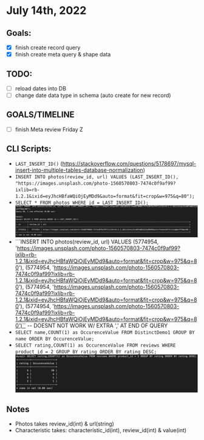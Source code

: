 # July 14th, 2022

## Goals:
- [X] finish create record query
- [X] finish create meta query & shape data

## TODO:
- [ ] reload dates into DB
- [ ] change date data type in schema (auto create for new record)

## GOALS/TIMELINE
- [ ] finish Meta review Friday
Z
## CLI Scripts:
- ```LAST_INSERT_ID()``` (https://stackoverflow.com/questions/5178697/mysql-insert-into-multiple-tables-database-normalization)
- ```INSERT INTO photos(review_id, url) VALUES (LAST_INSERT_ID(), "https://images.unsplash.com/photo-1560570803-7474c0f9af99?ixlib=rb-1.2.1&ixid=eyJhcHBfaWQiOjEyMDd9&auto=format&fit=crop&w=975&q=80");```
- ```SELECT * FROM photos WHERE id = LAST_INSERT_ID();```
  ![](Resources/LAST_INSERT_ID().png)
- ```INSERT INTO photos(review_id, url) VALUES (5774954, 'https://images.unsplash.com/photo-1560570803-7474c0f9af99?ixlib=rb-1.2.1&ixid=eyJhcHBfaWQiOjEyMDd9&auto=format&fit=crop&w=975&q=80'), (5774954, 'https://images.unsplash.com/photo-1560570803-7474c0f9af99?ixlib=rb-1.2.1&ixid=eyJhcHBfaWQiOjEyMDd9&auto=format&fit=crop&w=975&q=80'), (5774954, 'https://images.unsplash.com/photo-1560570803-7474c0f9af99?ixlib=rb-1.2.1&ixid=eyJhcHBfaWQiOjEyMDd9&auto=format&fit=crop&w=975&q=80'), (5774954, 'https://images.unsplash.com/photo-1560570803-7474c0f9af99?ixlib=rb-1.2.1&ixid=eyJhcHBfaWQiOjEyMDd9&auto=format&fit=crop&w=975&q=80')`` -- DOESNT NOT WORK W/ EXTRA ',' AT END OF QUERY
- ```SELECT name,COUNT(1) as OccurenceValue FROM DistinctDemo1 GROUP BY name ORDER BY OccurenceValue;```
- ```SELECT rating,COUNT(1) as OccurenceValue FROM reviews WHERE product_id = 2 GROUP BY rating ORDER BY rating DESC;``` ![](Resources/mySQL_count().png)

## Notes
- Photos takes review_id(int) & url(string)
- Characteristic takes: characteristic_id(int), review_id(int) & value(int)

